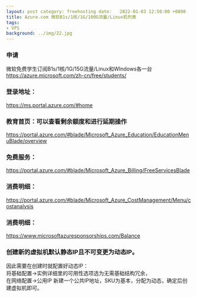 ```yaml
---
layout: post category: freehosting date:   2022-01-03 12:50:00 +0800
title: Azure.com 微软B1s/1核/1G/100G流量/Linux机列表
tags:
- VPS
background: ../img/22.jpg
---
```


### 申请
微软免费学生订阅B1s/1核/1G/15G流量/Linux和WIndows各一台<br>
https://azure.microsoft.com/zh-cn/free/students/

### 登录地址：
https://ms.portal.azure.com/#home

### 教育首页：可以查看剩余额度和进行延期操作
https://portal.azure.com/#blade/Microsoft_Azure_Education/EducationMenuBlade/overview

### 免费服务：
https://portal.azure.com/#blade/Microsoft_Azure_Billing/FreeServicesBlade

### 消费明细：
https://portal.azure.com/#blade/Microsoft_Azure_CostManagement/Menu/costanalysis

### 消费明细：
https://www.microsoftazuresponsorships.com/Balance

### 创建新的虚拟机默认静态IP且不可变更为动态IP。

因此需要在创建时就配置好动态IP：<br>
将基础配置→实例详细里的可用性选项选为无需基础结构冗余，<br>
在网络配置→公用IP 新建一个公共IP地址，SKU为基本，分配为动态，确定后创建虚拟机即可。<br>